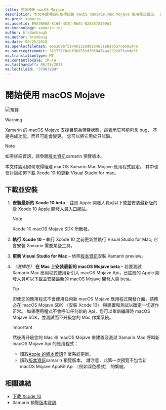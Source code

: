 ```yaml
---
title: 開始使用 macOS Mojave
description: 本文件說明如何取得組建 macOS Xamarin.Mac Mojave 應用程式設定。 其中也會討論如何下載 Xcode 10 和更新 Visual Studio for mac。
ms.prod: xamarin
ms.assetid: E9A7B68A-E164-4C5C-86AC-B2A3E7A30DA1
ms.technology: xamarin-ios
author: bradumbaugh
ms.author: brumbaug
ms.date: 06/25/2018
ms.openlocfilehash: ee5269bf314401328d0184631e817b37ce091479
ms.sourcegitcommit: 3f2737f8abf9b855edf060474aa222e973abda3f
ms.translationtype: MT
ms.contentlocale: zh-TW
ms.lasthandoff: 06/28/2018
ms.locfileid: "37067299"
---
```

# <a name="getting-started-with-macos-mojave"></a>開始使用 macOS Mojave

![預覽](~/media/shared/preview.png)

> [!WARNING]
> Xamarin 的 macOS Mojave 支援目前為預覽狀態，這表示它可能包含 bug、 不是完成功能，而且可能會變更。
> 您可以將它用於只試驗。

> [!NOTE]
> 如需詳細資訊，請參閱[版本資訊](https://releases.xamarin.com/preview-release-xcode-10-beta/)xamarin 預覽版本。

本文件說明如何取得組建 macOS Xamarin.Mac Mojave 應用程式設定。 其中也會討論如何下載 Xcode 10 和更新 Visual Studio for mac。

## <a name="download-and-install"></a>下載並安裝

1. **安裝最新的 Xcode 10 beta** – 註冊 Apple 開發人員可以下載並安裝最新版的從 Xcode 10 [Apple 開發人員入口網站](https://developer.apple.com/download/)。

   > [!NOTE]
   > Xcode 10 macOS Mojave SDK 所散發。

2. **執行 Xcode 10** – 執行 Xcode 10 之前更新並執行 Visual Studio for Mac; 它會安裝 Xamarin 需要某些工具。

3. **更新 Visual Studio for Mac** – 依照[版本資訊](https://releases.xamarin.com/preview-release-xcode-10-beta/)安裝 Xamarin preview。

4. _（選擇性）_ **在 Mac 上安裝最新的 macOS Mojave beta** – 若要測試 Xamarin.Mac 應用程式使用新引入 macOS Mojave Api，已註冊的 Apple 開發人員可以[下載](https://developer.apple.com/download/)並安裝最新的 macOS Mojave 開發人員 beta。

   > [!TIP]
   > 即使您的應用程式不會使用任何新 macOS Mojave 應用程式開發介面，請務必在 macOS Mojave SDK （安裝 Xcode 10） 與建置和測試以確定一切運作正常。 如果應用程式不會呼叫任何新的 Api，您可以重新編譯時 macOS Mojave SDK，並測試而不升級您的 Mac 作業系統。

   > [!IMPORTANT]
   > 然後再升級您的 Mac 來 macOS Mojave 來建置及測試 Xamarin.Mac 呼叫新 macOS Mojave Api 的應用程式：
   > - 讀取[Apple 的版本資訊](https://developer.apple.com/download/)作業系統更新。
   > - 讀取[版本資訊](https://releases.xamarin.com/preview-release-xcode-10-beta/)xamarin 預覽版本。 請注意，此第一次預覽不包含新 macOS Mojave AppKit Api （例如深色模式） 的繫結。

## <a name="related-links"></a>相關連結

- [下載 Xcode 10](https://developer.apple.com/download/)
- Xamarin 預覽[版本資訊](https://releases.xamarin.com/preview-release-xcode-10-beta/)
